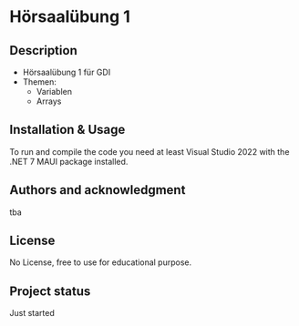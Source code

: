 # Hörsaalübung 1

## Description
+ Hörsaalübung 1 für GDI
+ Themen:
    - Variablen
    - Arrays

## Installation & Usage
To run and compile the code you need at least Visual Studio 2022 with the .NET 7 MAUI package installed.

## Authors and acknowledgment
tba

## License
No License, free to use for educational purpose.

## Project status
Just started
